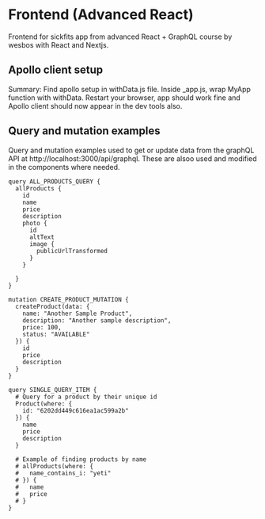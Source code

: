 # Frontend (Advanced React)
Frontend for sickfits app from advanced React + GraphQL course by wesbos with React and Nextjs.

## Apollo client setup
Summary: Find apollo setup in withData.js file. Inside _app.js, wrap MyApp function with withData. Restart your browser, app should work fine and Apollo client should now appear in the dev tools also.

## Query and mutation examples

Query and mutation examples used to get or update data from the graphQL API at http://localhost:3000/api/graphql. These are alsoo used and modified in the components where needed.

````
query ALL_PRODUCTS_QUERY {
  allProducts {
    id
    name
    price
    description
    photo {
      id
      altText
      image {
        publicUrlTransformed
      }
    }
    
  }
}
````

````
mutation CREATE_PRODUCT_MUTATION {
  createProduct(data: {
    name: "Another Sample Product",
    description: "Another sample description",
    price: 100,
    status: "AVAILABLE"
  }) {
    id
    price
    description
  }
}
````

````
query SINGLE_QUERY_ITEM {
  # Query for a product by their unique id
  Product(where: {
    id: "6202dd449c616ea1ac599a2b"
  }) {
    name
    price
    description
  }
  
  # Example of finding products by name
  # allProducts(where: {
  #   name_contains_i: "yeti"
  # }) {
  #   name
  #   price
  # }
}
````